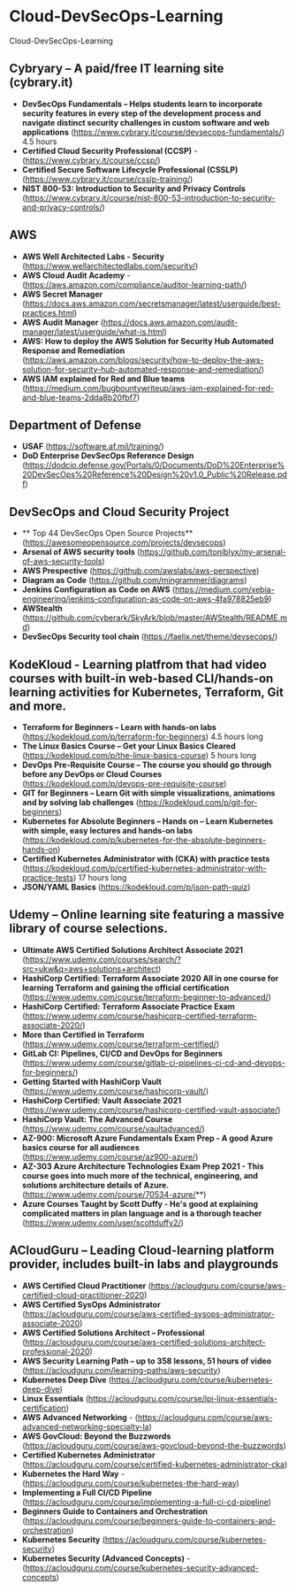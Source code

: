 # Cloud-DevSecOps-Learning
Cloud-DevSecOps-Learning

## Cybryary – A paid/free IT learning site (cybrary.it)

- **DevSecOps Fundamentals – Helps students learn to incorporate security features in every step of the development process and navigate distinct security challenges in custom software and web applications** (https://www.cybrary.it/course/devsecops-fundamentals/) 4.5 hours
- **Certified Cloud Security Professional (CCSP)** - (https://www.cybrary.it/course/ccsp/)
- **Certified Secure Software Lifecycle Professional (CSSLP)** (https://www.cybrary.it/course/csslp-training/)
- **NIST 800-53: Introduction to Security and Privacy Controls**  (https://www.cybrary.it/course/nist-800-53-introduction-to-security-and-privacy-controls/)

## AWS

- **AWS Well Architected Labs - Security** (https://www.wellarchitectedlabs.com/security/)
- **AWS Cloud Audit Academy** - (https://aws.amazon.com/compliance/auditor-learning-path/)
- **AWS Secret Manager** (https://docs.aws.amazon.com/secretsmanager/latest/userguide/best-practices.html)
- **AWS Audit Manager** (https://docs.aws.amazon.com/audit-manager/latest/userguide/what-is.html)
- **AWS: How to deploy the AWS Solution for Security Hub Automated Response and Remediation** (https://aws.amazon.com/blogs/security/how-to-deploy-the-aws-solution-for-security-hub-automated-response-and-remediation/)
- **AWS IAM explained for Red and Blue teams** (https://medium.com/bugbountywriteup/aws-iam-explained-for-red-and-blue-teams-2dda8b20fbf7)

## Department of Defense

- **USAF** (https://software.af.mil/training/)
- **DoD Enterprise DevSecOps Reference Design** (https://dodcio.defense.gov/Portals/0/Documents/DoD%20Enterprise%20DevSecOps%20Reference%20Design%20v1.0_Public%20Release.pdf)

## DevSecOps and Cloud Security Project
- ** Top 44 DevSecOps Open Source Projects** (https://awesomeopensource.com/projects/devsecops)
- **Arsenal of AWS security tools** (https://github.com/toniblyx/my-arsenal-of-aws-security-tools)
- **AWS Prespective** (https://github.com/awslabs/aws-perspective)
- **Diagram as Code** (https://github.com/mingrammer/diagrams)
- **Jenkins Configuration as Code on AWS** (https://medium.com/xebia-engineering/jenkins-configuration-as-code-on-aws-4fa978825eb9)
- **AWStealth** (https://github.com/cyberark/SkyArk/blob/master/AWStealth/README.md)
- **DevSecOps Security tool chain** (https://faelix.net/theme/devsecops/)

## KodeKloud - Learning platfrom that had video courses with built-in web-based CLI/hands-on learning activities for Kubernetes, Terraform, Git and more.

- **Terraform for Beginners – Learn with hands-on labs** (https://kodekloud.com/p/terraform-for-beginners) 4.5 hours long
- **The Linux Basics Course – Get your Linux Basics Cleared** (https://kodekloud.com/p/the-linux-basics-course) 5 hours long
- **DevOps Pre-Requisite Course – The course you should go through before any DevOps or Cloud Courses** (https://kodekloud.com/p/devops-pre-requisite-course)
- **GIT for Beginners – Learn Git with simple visualizations, animations and by solving lab challenges** (https://kodekloud.com/p/git-for-beginners)
- **Kubernetes for Absolute Beginners – Hands on – Learn Kubernetes with simple, easy lectures and hands-on labs** (https://kodekloud.com/p/kubernetes-for-the-absolute-beginners-hands-on)
- **Certified Kubernetes Administrator with (CKA) with practice tests** (https://kodekloud.com/p/certified-kubernetes-administrator-with-practice-tests) 17 hours long
- **JSON/YAML Basics** (https://kodekloud.com/p/json-path-quiz)

## Udemy – Online learning site featuring a massive library of course selections.

- **Ultimate AWS Certified Solutions Architect Associate 2021** (https://www.udemy.com/courses/search/?src=ukw&q=aws+solutions+architect)
- **HashiCorp Certified: Terraform Associate 2020 All in one course for learning Terraform and gaining the official certification** (https://www.udemy.com/course/terraform-beginner-to-advanced/)
- **HashiCorp Certified: Terraform Associate Practice Exam** (https://www.udemy.com/course/hashicorp-certified-terraform-associate-2020/)
- **More than Certified in Terraform** (https://www.udemy.com/course/terraform-certified/)
- **GitLab CI: Pipelines, CI/CD and DevOps for Beginners** (https://www.udemy.com/course/gitlab-ci-pipelines-ci-cd-and-devops-for-beginners/)
- **Getting Started with HashiCorp Vault** (https://www.udemy.com/course/hashicorp-vault/)
- **HashiCorp Certified: Vault Associate 2021** (https://www.udemy.com/course/hashicorp-certified-vault-associate/)
- **HashiCorp Vault: The Advanced Course** (https://www.udemy.com/course/vaultadvanced/)
- **AZ-900: Microsoft Azure Fundamentals Exam Prep - A good Azure basics course for all audiences** (https://www.udemy.com/course/az900-azure/)
- **AZ-303 Azure Architecture Technologies Exam Prep 2021 - This course goes into much more of the technical, engineering, and solutions architecture details of Azure.** (https://www.udemy.com/course/70534-azure/**)
- **Azure Courses Taught by Scott Duffy - He's good at explaining complicated matters in plan language and is a thorough teacher** (https://www.udemy.com/user/scottduffy2/)

## ACloudGuru – Leading Cloud-learning platform provider, includes built-in labs and playgrounds

- **AWS Certified Cloud Practitioner** (https://acloudguru.com/course/aws-certified-cloud-practitioner-2020)
- **AWS Certified SysOps Administrator** (https://acloudguru.com/course/aws-certified-sysops-administrator-associate-2020)
- **AWS Certified Solutions Architect – Professional** (https://acloudguru.com/course/aws-certified-solutions-architect-professional-2020)
- **AWS Security Learning Path – up to 358 lessons, 51 hours of video** (https://acloudguru.com/learning-paths/aws-security)
- **Kubernetes Deep Dive** (https://acloudguru.com/course/kubernetes-deep-dive)
- **Linux Essentials** (https://acloudguru.com/course/lpi-linux-essentials-certification)
- **AWS Advanced Networking** - (https://acloudguru.com/course/aws-advanced-networking-specialty-la)
- **AWS GovCloud: Beyond the Buzzwords** (https://acloudguru.com/course/aws-govcloud-beyond-the-buzzwords)
- **Certified Kubernetes Administrator** (https://acloudguru.com/course/certified-kubernetes-administrator-cka)
- **Kubernetes the Hard Way** - (https://acloudguru.com/course/kubernetes-the-hard-way)
- **Implementing a Full CI/CD Pipeline** (https://acloudguru.com/course/implementing-a-full-ci-cd-pipeline)
- **Beginners Guide to Containers and Orchestration** (https://acloudguru.com/course/beginners-guide-to-containers-and-orchestration)
- **Kubernetes Security** (https://acloudguru.com/course/kubernetes-security)
- **Kubernetes Security (Advanced Concepts)** - (https://acloudguru.com/course/kubernetes-security-advanced-concepts)




